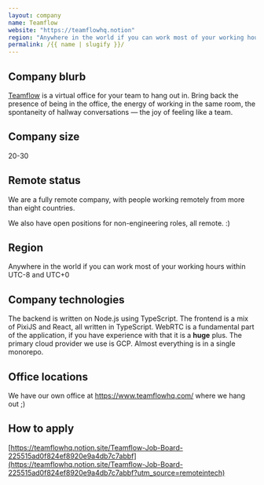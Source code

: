 ```yaml
---
layout: company
name: Teamflow
website: "https://teamflowhq.notion"
region: "Anywhere in the world if you can work most of your working hours within UTC-8 and UTC+0"
permalink: /{{ name | slugify }}/
---
```


## Company blurb

[Teamflow](https://www.teamflowhq.com/?utm_source=remoteintech) is a virtual office for your team to hang out in. Bring back the presence of being in the office, the energy of working in the same room, the spontaneity of hallway conversations — the joy of feeling like a team.

## Company size

20-30

## Remote status

We are a fully remote company, with people working remotely from more than eight countries.

We also have open positions for non-engineering roles, all remote. :)

## Region

Anywhere in the world if you can work most of your working hours within UTC-8 and UTC+0

## Company technologies

The backend is written on Node.js using TypeScript. The frontend is a mix of PixiJS and React, all written in TypeScript. WebRTC is a fundamental part of the application, if you have experience with that it is a **huge** plus. The primary cloud provider we use is GCP. Almost everything is in a single monorepo.

## Office locations

We have our own office at https://www.teamflowhq.com/ where we hang out ;)

## How to apply

[https://teamflowhq.notion.site/Teamflow-Job-Board-225515ad0f824ef8920e9a4db7c7abbf](https://teamflowhq.notion.site/Teamflow-Job-Board-225515ad0f824ef8920e9a4db7c7abbf?utm_source=remoteintech)